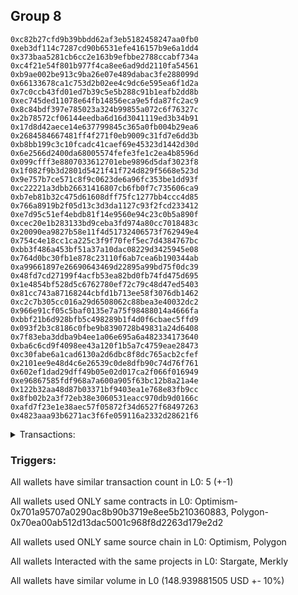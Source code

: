 ## Group 8

```0x65df4f24aa7c330b422490693ce17440040f40b8
0xc82b27cfd9b39bbdd62af3eb5182458247aa0fb0
0xeb3df114c7287cd90b6531efe416157b9e6a1dd4
0x373baa5281cb6cc2e163b9efbbe2788ccabf734a
0xc4f21e54f801b977f4ca8ee6ad9dd2110fa54561
0xb9ae002be913c9ba26e07e489dabac3fe288099d
0x66133678ca1c753d2b02ee4c9dc6e595ea6f1d2a
0x7c0ccb43fd01ed7b39c5e5b288c91b1eafb2dd8b
0xec745ded11078e64fb14856eca9e5fda87fc2ac9
0x8c84bdf397e785023a324b99855a072c6f76327c
0x2b78572cf06144eedba6d16d3041119ed3b34b91
0x17d8d42aece14e637799845c365a0fb004b29ea6
0x2684584667481ff4f271f0eb9009c31fd7e6dd3b
0xb8bb199c3c10fcadc41caef69e45323d1442d30d
0x6e2566d2400da68005574fefe3fe1c2ea4b8596d
0x099cfff3e8807033612701ebe9896d5daf3023f8
0x1f082f9b3d2801d5421f41f724d829f5668e523d
0x9e757b7ce571c8f9c0623de6a96fc353be1dd93f
0xc22221a3dbb26631416807cb6fb0f7c735606ca9
0xb7eb81b32c475d61608dff75fc1277bb4ccc4d85
0x766a8919b2f05d13c3d3da1127c93f2fcd233412
0xe7d95c51ef4ebdb81f14e9560e94c23c0b5a890f
0xcec20e1b283133bd9ceba3fd974a80cc7018483c
0x20090ea9827b58e11f4d51732406573f762949e4
0x754c4e18cc1ca225c3f9f70fef5ec7d4384767bc
0xbb3f486a453bf51a37a10dac08229d3425945e08
0x764d0bc30fb1e878c23110f6ab7cea6b190344ab
0xa99661897e26690643469d22895a99bd75f0dc39
0x48fd7cd27199f4acfb53ea82bd0fb74fd475d695
0x1e4854bf528d5c6762780ef72c79c48d47ed5403
0x81cc743a87168244cbfd1b713ee58f3076db1462
0xc2c7b305cc016a29d6508062c88bea3e40032dc2
0x966e91cf05c5baf0135e7a75f98488014a4666fa
0xbbf21b6d928bfb5c498289b1f4d0f6cbaec5ffd9
0x093f2b3c8186c0fbe9b8390728b49831a24d6408
0x7f83eba3ddba9b4ee1a06e695a6a482334173640
0xba6c6cd9f4098ee43a120f1b5a7c4759eae28473
0xc30fabe6a1cad6130a2d6dbc8f8dc765acb2cfef
0x2101ee9e48d4c6e26539c0de8dfb90c74d76f761
0x602ef1dad29dff49b05e02d017ca2f066f016949
0xe96867585fdf968a7a600a905f63bc12b8a21a4e
0x122b32aa48d87b03371bf9403ea1e768e83fb9cc
0x8fb02b2a3f72eb38e3060531eacc970db9d0166c
0xafd7f23e1e38aec57f05872f34d6527f68497263
0x4823aaa93b6271ac3f6fe059116a2332d28621f6
```
<details>
<summary>Transactions:</summary>

Hashes: 

Wallet: 0x65df4f24aa7c330b422490693ce17440040f40b8

       Hash: 0x5904c33ab360adb1f08026fa46cbca5899e5fc701e392008fbf9efad43c1cd59
         - source chain: Optimism
         - destination chain: Polygon
         - project: Stargate
         - contract: 0x701a95707a0290ac8b90b3719e8ee5b210360883
         - value USD: 148.939881505
       Hash: 0x04ade367f10ccc1532b13dc73273c968b1962c756adaa644fb879934ff044c3e
         - source chain: Polygon
         - destination chain: Optimism
         - project: Merkly
         - contract: 0x70ea00ab512d13dac5001c968f8d2263d179e2d2
       Hash: 0x88ec83619043cd25b7cc4e092b45dce27b72e9e5b1c2531ba6fa5ccbef845aa9
         - source chain: Polygon
         - destination chain: Celo Mainnet
         - project: Merkly
         - contract: 0x70ea00ab512d13dac5001c968f8d2263d179e2d2
       Hash: 0xaaa6b2401c1e3513d2cd8eee0654c39853061cb5c1bb2f7cfd34a874b07c6e06
         - source chain: Polygon
         - destination chain: Fuse Mainnet
         - project: Merkly
         - contract: 0x70ea00ab512d13dac5001c968f8d2263d179e2d2
       Hash: 0x78d8c5ef11c835edc66523a78b9894f4d49ecebd55c9e244c23d0471d1d56729
         - source chain: Polygon
         - destination chain: DFK
         - project: Merkly
         - contract: 0x70ea00ab512d13dac5001c968f8d2263d179e2d2
Wallet: 0xc82b27cfd9b39bbdd62af3eb5182458247aa0fb0

       Hash:0x54b3307cf87a91914b579260b03955eddc630ceb4c2ce70ca50c42defc395c96
         - source chain: Optimism
         - destination chain: Polygon
         - project: Stargate
         - contract: 0x701a95707a0290ac8b90b3719e8ee5b210360883
         - value USD: 148.797170187
       Hash:0x2d04163e7767c96f7421c98609c48595413836caaa59eaf2162a25beb93b9f8f
         - source chain: Polygon
         - destination chain: Gnosis
         - project: Merkly
         - contract: 0x70ea00ab512d13dac5001c968f8d2263d179e2d2
       Hash:0x6f8efa9b5427333702f2b467baf0e85a3206ef2166cf3cc16734be6e66f19038
         - source chain: Polygon
         - destination chain: DFK
         - project: Merkly
         - contract: 0x70ea00ab512d13dac5001c968f8d2263d179e2d2
       Hash:0xb73322554c45814c488783ed34e562219c78b265c902e52067316444b6c317d0
         - source chain: Polygon
         - destination chain: Viction
         - project: Merkly
         - contract: 0x70ea00ab512d13dac5001c968f8d2263d179e2d2
       Hash:0xdc0a8086f9df02bf8a7388d4be419d9b814808ab5f2a098403c7253287997272
         - source chain: Polygon
         - destination chain: Fuse Mainnet
         - project: Merkly
         - contract: 0x70ea00ab512d13dac5001c968f8d2263d179e2d2
Wallet: 0xeb3df114c7287cd90b6531efe416157b9e6a1dd4

       Hash:0x4747724dd7b891c51da9fa4f8e5bc0798eec795d763e49247630f3d1d9365546
         - source chain: Optimism
         - destination chain: Polygon
         - project: Stargate
         - contract: 0x701a95707a0290ac8b90b3719e8ee5b210360883
         - value USD: 148.901651644
       Hash:0x91692d3ab12725b845e8bedf6c23a63b4d20497ea6f2536e3509a9cbb772ed23
         - source chain: Polygon
         - destination chain: Merit Circle
         - project: Merkly
         - contract: 0x70ea00ab512d13dac5001c968f8d2263d179e2d2
       Hash:0x614ad157c4d0267068ee09a8249deaf28a29eea1d29760e5f2d4ab6dfda749be
         - source chain: Polygon
         - destination chain: Mode
         - project: Merkly
         - contract: 0x70ea00ab512d13dac5001c968f8d2263d179e2d2
       Hash:0x535c65de0919d064875d07526ba81f69391c24672b7e8a4303d788db9fea06d4
         - source chain: Polygon
         - destination chain: Optimism
         - project: Merkly
         - contract: 0x70ea00ab512d13dac5001c968f8d2263d179e2d2
       Hash:0xffd265c852b12f1deb2e355d33b076a9b13e1a8f1c34c03c95f59b1bac570315
         - source chain: Polygon
         - destination chain: Klaytn Mainnet Cypress
         - project: Merkly
         - contract: 0x70ea00ab512d13dac5001c968f8d2263d179e2d2
Wallet: 0x373baa5281cb6cc2e163b9efbbe2788ccabf734a

       Hash:0xc40af474bd50e3c252842429e384d7b04ef4bea4e7de3a0e7946bd4f1d9e094c
         - source chain: Optimism
         - destination chain: Polygon
         - project: Stargate
         - contract: 0x701a95707a0290ac8b90b3719e8ee5b210360883
         - value USD: 148.926104645
       Hash:0x2406b8cca49badb64cb09c1ba12d184253fdd9c0d5c18a3477e7e0894520f06d
         - source chain: Polygon
         - destination chain: Celo Mainnet
         - project: Merkly
         - contract: 0x70ea00ab512d13dac5001c968f8d2263d179e2d2
       Hash:0x482e57da5820a46c25ea10b9ffcc64b52e17ed9d557ee52a047539a64d15cc29
         - source chain: Polygon
         - destination chain: Fuse Mainnet
         - project: Merkly
         - contract: 0x70ea00ab512d13dac5001c968f8d2263d179e2d2
       Hash:0x3a192cbb546ebe43c8a242161fe97317805dfa50022173b4aaff9dc46217c4a5
         - source chain: Polygon
         - destination chain: Klaytn Mainnet Cypress
         - project: Merkly
         - contract: 0x70ea00ab512d13dac5001c968f8d2263d179e2d2
       Hash:0x9cd7720254ebcad3fb1bd49c4da0fac51fd2015056b53aa264b55d11afd370ea
         - source chain: Polygon
         - destination chain: Moonbeam
         - project: Merkly
         - contract: 0x70ea00ab512d13dac5001c968f8d2263d179e2d2
Wallet: 0xc4f21e54f801b977f4ca8ee6ad9dd2110fa54561

       Hash:0x4bbd52c84a4d809ee5e2271aaa81e54bd246d95084e431725cd4308b89e92165
         - source chain: Optimism
         - destination chain: Polygon
         - project: Stargate
         - contract: 0x701a95707a0290ac8b90b3719e8ee5b210360883
         - value USD: 148.925625607
       Hash:0xa628532c1832221d129ce20638d7735ca04bd2f37c9ff5c6932d8e308abf4265
         - source chain: Polygon
         - destination chain: Moonbeam
         - project: Merkly
         - contract: 0x70ea00ab512d13dac5001c968f8d2263d179e2d2
       Hash:0x6728c0f9c2304b85762f5f2943e35b76c2c4899ea62f04c73ae87d455853232c
         - source chain: Polygon
         - destination chain: Moonriver
         - project: Merkly
         - contract: 0x70ea00ab512d13dac5001c968f8d2263d179e2d2
       Hash:0xbd46265de9f1a67085667645791847e49d172cdef077f4466ddd0310f9b9d3b0
         - source chain: Polygon
         - destination chain: Gnosis
         - project: Merkly
         - contract: 0x70ea00ab512d13dac5001c968f8d2263d179e2d2
       Hash:0xb57ab4251d0136131d572afceece2cb399d9582caa32683997ce86e2a11af9af
         - source chain: Polygon
         - destination chain: Moonriver
         - project: Merkly
         - contract: 0x70ea00ab512d13dac5001c968f8d2263d179e2d2
Wallet: 0xb9ae002be913c9ba26e07e489dabac3fe288099d

       Hash:0x04002d857eb213d634606170d0508ecf870e9178839f59c432e717046a34b026
         - source chain: Optimism
         - destination chain: Polygon
         - project: Stargate
         - contract: 0x701a95707a0290ac8b90b3719e8ee5b210360883
         - value USD: 148.928034828
       Hash:0xf0d6db02db1324ebd02ca2f6dc00878f6dec4c5098e533942e0dabfaec7c6442
         - source chain: Polygon
         - destination chain: DFK
         - project: Merkly
         - contract: 0x70ea00ab512d13dac5001c968f8d2263d179e2d2
       Hash:0x6f424dafa9e5db92020755b40e7442d5574be8bb7eed9595619ce83c2ed61e82
         - source chain: Polygon
         - destination chain: Viction
         - project: Merkly
         - contract: 0x70ea00ab512d13dac5001c968f8d2263d179e2d2
       Hash:0x67a24bdb401d35896c79cf58b80861838062b1616e4b40dedf4443caefe02e4a
         - source chain: Polygon
         - destination chain: Mode
         - project: Merkly
         - contract: 0x70ea00ab512d13dac5001c968f8d2263d179e2d2
       Hash:0x8bc8b9278edd4895974fde7715200d715b6b707de489e2f51af559075c97d3c7
         - source chain: Polygon
         - destination chain: Gnosis
         - project: Merkly
         - contract: 0x70ea00ab512d13dac5001c968f8d2263d179e2d2
Wallet: 0x66133678ca1c753d2b02ee4c9dc6e595ea6f1d2a

       Hash:0xaeb22cd86160fdf49ebed76e0881b6c8a838edce212119e80f12d14609a46fbd
         - source chain: Optimism
         - destination chain: Polygon
         - project: Stargate
         - contract: 0x701a95707a0290ac8b90b3719e8ee5b210360883
         - value USD: 148.931022304
       Hash:0xf721df4af9c254184b26e901678e20d441fe90915e494cdc2d0f98fd18ab39d5
         - source chain: Polygon
         - destination chain: Klaytn Mainnet Cypress
         - project: Merkly
         - contract: 0x70ea00ab512d13dac5001c968f8d2263d179e2d2
       Hash:0x8600b7bf84e0365f5042678eca6e2a52090c2396b38c384df0190dad11164241
         - source chain: Polygon
         - destination chain: Moonbeam
         - project: Merkly
         - contract: 0x70ea00ab512d13dac5001c968f8d2263d179e2d2
       Hash:0x4498aace90ac758a49a5b48ca28386ee707ee1b9bfdb8a3dd5a442841ad98a4e
         - source chain: Polygon
         - destination chain: Moonriver
         - project: Merkly
         - contract: 0x70ea00ab512d13dac5001c968f8d2263d179e2d2
       Hash:0x76b9ce0a2453f55cc0eeac5cd677482e69d50ef1828d3c2bdf4f43935b670f47
         - source chain: Polygon
         - destination chain: Viction
         - project: Merkly
         - contract: 0x70ea00ab512d13dac5001c968f8d2263d179e2d2
Wallet: 0x7c0ccb43fd01ed7b39c5e5b288c91b1eafb2dd8b

       Hash:0x55976c3a7b7c7879312b35816d51c2d5f467c496fed09b905b1efbc57dff2e9c
         - source chain: Optimism
         - destination chain: Polygon
         - project: Stargate
         - contract: 0x701a95707a0290ac8b90b3719e8ee5b210360883
         - value USD: 148.668127494
       Hash:0x7e63cb68ab80809299b41383ee148439ef34ecc1285b6d5355a4d08595e4a38d
         - source chain: Polygon
         - destination chain: Optimism
         - project: Merkly
         - contract: 0x70ea00ab512d13dac5001c968f8d2263d179e2d2
       Hash:0x253d454446ef232f40953eec44b1b7a24ea4c0bae6d3310bf20550eeb8ce24e9
         - source chain: Polygon
         - destination chain: Celo Mainnet
         - project: Merkly
         - contract: 0x70ea00ab512d13dac5001c968f8d2263d179e2d2
       Hash:0xa76dc3ce558d1ab6658add7314d2bba16bb79a8db4e038a499ecf61d4ab7efe3
         - source chain: Polygon
         - destination chain: Fuse Mainnet
         - project: Merkly
         - contract: 0x70ea00ab512d13dac5001c968f8d2263d179e2d2
       Hash:0x9a5e899ca383d2ae019ec62fc5b1e8b8cb80554468909fe373577d15e96c7325
         - source chain: Polygon
         - destination chain: DFK
         - project: Merkly
         - contract: 0x70ea00ab512d13dac5001c968f8d2263d179e2d2
Wallet: 0xec745ded11078e64fb14856eca9e5fda87fc2ac9

       Hash:0xcd1fbb4b3511007a900faa262d425378f7e09de8cf68d73b51e1c03c2d8b9f9d
         - source chain: Optimism
         - destination chain: Polygon
         - project: Stargate
         - contract: 0x701a95707a0290ac8b90b3719e8ee5b210360883
         - value USD: 148.902163754
       Hash:0xa634590c62833008309577d0e0c94d93baa8b2214b9ec637e11e009f24e42674
         - source chain: Polygon
         - destination chain: Gnosis
         - project: Merkly
         - contract: 0x70ea00ab512d13dac5001c968f8d2263d179e2d2
       Hash:0xb74fcf0d73c94ad4f2df7e2db8f5639b14fddc4a7619cfe725c3c66abbcedee0
         - source chain: Polygon
         - destination chain: DFK
         - project: Merkly
         - contract: 0x70ea00ab512d13dac5001c968f8d2263d179e2d2
       Hash:0xd65aabef14b28f66804c01df02f25764fc79df3aa03ad1b823dc931fd12377e7
         - source chain: Polygon
         - destination chain: Merit Circle
         - project: Merkly
         - contract: 0x70ea00ab512d13dac5001c968f8d2263d179e2d2
       Hash:0x626185427e6a48afe7d2f5182992ac2912869ee950b744fd048aaf923adf5ca4
         - source chain: Polygon
         - destination chain: Merit Circle
         - project: Merkly
         - contract: 0x70ea00ab512d13dac5001c968f8d2263d179e2d2
Wallet: 0x8c84bdf397e785023a324b99855a072c6f76327c

       Hash:0x4c5ad6a4698c5fc3f11922eb5f07e5736ac257ae24bddbd9a6406ce860d6fedb
         - source chain: Optimism
         - destination chain: Polygon
         - project: Stargate
         - contract: 0x701a95707a0290ac8b90b3719e8ee5b210360883
         - value USD: 148.908771075
       Hash:0x4b438202c650f3bf7ab97316fbff4588f098aa6dd38c9c026003ae4acf456a6e
         - source chain: Polygon
         - destination chain: Mode
         - project: Merkly
         - contract: 0x70ea00ab512d13dac5001c968f8d2263d179e2d2
       Hash:0xa82ed411e02e7c39ec345bfd3c96c6cbc136796933ea4ed1abc31a00a6c5b7f6
         - source chain: Polygon
         - destination chain: Optimism
         - project: Merkly
         - contract: 0x70ea00ab512d13dac5001c968f8d2263d179e2d2
       Hash:0x5c19f4d8fe60264de965a8a6c3a6731d6eb15e11905fed155bd4f2e4463b79b4
         - source chain: Polygon
         - destination chain: Celo Mainnet
         - project: Merkly
         - contract: 0x70ea00ab512d13dac5001c968f8d2263d179e2d2
       Hash:0xc4005627bb531136e6f802953fad3757eab57e6e4e6d701516cbffdf55750adf
         - source chain: Polygon
         - destination chain: Mode
         - project: Merkly
         - contract: 0x70ea00ab512d13dac5001c968f8d2263d179e2d2
Wallet: 0x2b78572cf06144eedba6d16d3041119ed3b34b91

       Hash:0x54e525ae143fc85413e5526f80662d074630e6f6a320140adc489a003c0b0be8
         - source chain: Optimism
         - destination chain: Polygon
         - project: Stargate
         - contract: 0x701a95707a0290ac8b90b3719e8ee5b210360883
         - value USD: 148.943336995
       Hash:0xb57259136e346c584ba6cbcb1de2cf82d46861a802d2db0c9ae18f068268ff3c
         - source chain: Polygon
         - destination chain: Fuse Mainnet
         - project: Merkly
         - contract: 0x70ea00ab512d13dac5001c968f8d2263d179e2d2
       Hash:0x9f4c344528b23fb5e618fc97814a365eccee9d255656be53d794f0499d8725e8
         - source chain: Polygon
         - destination chain: Klaytn Mainnet Cypress
         - project: Merkly
         - contract: 0x70ea00ab512d13dac5001c968f8d2263d179e2d2
       Hash:0xb2e1349aef58a0f7328602e2f34b957ecc18c6c039c2ab3320d1c05eee884124
         - source chain: Polygon
         - destination chain: Moonbeam
         - project: Merkly
         - contract: 0x70ea00ab512d13dac5001c968f8d2263d179e2d2
       Hash:0xb3049613250f8c7cd59399b872cc335c3e1dd2fcfd70274e0fb74d598e033786
         - source chain: Polygon
         - destination chain: Aptos
         - project: Merkly
         - contract: 0x70ea00ab512d13dac5001c968f8d2263d179e2d2
Wallet: 0x17d8d42aece14e637799845c365a0fb004b29ea6

       Hash:0xbb6d772cf4f76fc7acd369029d53662378f317ee8335ea412104c37a42be161c
         - source chain: Optimism
         - destination chain: Polygon
         - project: Stargate
         - contract: 0x701a95707a0290ac8b90b3719e8ee5b210360883
         - value USD: 148.92906907
       Hash:0xd50ac49b53721952de99b38ab4b6c6283680818329814587f1652441e07c774b
         - source chain: Polygon
         - destination chain: Moonriver
         - project: Merkly
         - contract: 0x70ea00ab512d13dac5001c968f8d2263d179e2d2
       Hash:0x97757dc9210a2963b6cc1eff65871b6b8c24a41cd7574eac553da6a9167903dc
         - source chain: Polygon
         - destination chain: Gnosis
         - project: Merkly
         - contract: 0x70ea00ab512d13dac5001c968f8d2263d179e2d2
       Hash:0x66326763b4a1de3d86ebbcbf3a020bea9ce366479f87ace9b4c44dfe6b1f616c
         - source chain: Polygon
         - destination chain: DFK
         - project: Merkly
         - contract: 0x70ea00ab512d13dac5001c968f8d2263d179e2d2
       Hash:0x2fe722cc87c8f04892541bac9eccc90cb71936ffa74fe7ac5222c0ef71ba7aba
         - source chain: Polygon
         - destination chain: Celo Mainnet
         - project: Merkly
         - contract: 0x70ea00ab512d13dac5001c968f8d2263d179e2d2
Wallet: 0x2684584667481ff4f271f0eb9009c31fd7e6dd3b

       Hash:0x86ccb194b5d49ae3fad8b61ca7b0fa57cd6c0598267c5f03c1fd85a9b25bb159
         - source chain: Optimism
         - destination chain: Polygon
         - project: Stargate
         - contract: 0x701a95707a0290ac8b90b3719e8ee5b210360883
         - value USD: 148.940635139
       Hash:0x725be4bf7db2f66569e3f3dae95a6ffe5d542ce4e0c98d4253829d1fb1e5f8a7
         - source chain: Polygon
         - destination chain: Viction
         - project: Merkly
         - contract: 0x70ea00ab512d13dac5001c968f8d2263d179e2d2
       Hash:0x7dd79709c0d3b633aa2765d93ab07e037be4dcdc9fa1ca4601ec35c980bb398f
         - source chain: Polygon
         - destination chain: Merit Circle
         - project: Merkly
         - contract: 0x70ea00ab512d13dac5001c968f8d2263d179e2d2
       Hash:0x4e3829fc0420271b0b9564581c9d2c4aea459c7ef461a1fe1b3bcc1a2e8f1e57
         - source chain: Polygon
         - destination chain: Mode
         - project: Merkly
         - contract: 0x70ea00ab512d13dac5001c968f8d2263d179e2d2
       Hash:0xcdda3f859e8c5ff50cbdaf65449e2c68a32a221c96e0bb49f3d18ccf71640479
         - source chain: Polygon
         - destination chain: Fuse Mainnet
         - project: Merkly
         - contract: 0x70ea00ab512d13dac5001c968f8d2263d179e2d2
Wallet: 0xb8bb199c3c10fcadc41caef69e45323d1442d30d

       Hash:0x13b77333893e39d17c283a5e886b78314444615af494f58093caa42361282160
         - source chain: Optimism
         - destination chain: Polygon
         - project: Stargate
         - contract: 0x701a95707a0290ac8b90b3719e8ee5b210360883
         - value USD: 148.950322135
       Hash:0x5a9ed07ca4e8c1b66f4b0d972f293f34f81d20ae4850dc023d626a01cccaa19a
         - source chain: Polygon
         - destination chain: Optimism
         - project: Merkly
         - contract: 0x70ea00ab512d13dac5001c968f8d2263d179e2d2
       Hash:0xe0657983c2586091dc5e70fc641d744a5e9bbc0b91b2ebbc747358234fb2488f
         - source chain: Polygon
         - destination chain: Celo Mainnet
         - project: Merkly
         - contract: 0x70ea00ab512d13dac5001c968f8d2263d179e2d2
       Hash:0x629105042b0778c49f451bc214886cdc1ae1b8ecb598db97f318179638baa554
         - source chain: Polygon
         - destination chain: Fuse Mainnet
         - project: Merkly
         - contract: 0x70ea00ab512d13dac5001c968f8d2263d179e2d2
       Hash:0xf54adaf673d7da1f2a9c33879b3292a8a40609c82e5bffefc6bbd5b96864822c
         - source chain: Polygon
         - destination chain: Klaytn Mainnet Cypress
         - project: Merkly
         - contract: 0x70ea00ab512d13dac5001c968f8d2263d179e2d2
Wallet: 0x6e2566d2400da68005574fefe3fe1c2ea4b8596d

       Hash:0x6edce1d0ed15363a4339a7cfc984b22cb553675e78069f16f0348e278e37e205
         - source chain: Optimism
         - destination chain: Polygon
         - project: Stargate
         - contract: 0x701a95707a0290ac8b90b3719e8ee5b210360883
         - value USD: 148.95420455
       Hash:0xda593c433d8a43e220a66dd4f8ac39c80b1165293925d8ec5440b0426090da73
         - source chain: Polygon
         - destination chain: Klaytn Mainnet Cypress
         - project: Merkly
         - contract: 0x70ea00ab512d13dac5001c968f8d2263d179e2d2
       Hash:0x0f7be4b1f2b661d638be9f07ae4f042b3d3d14dd2c04f5ae1273817df6a5d159
         - source chain: Polygon
         - destination chain: Moonbeam
         - project: Merkly
         - contract: 0x70ea00ab512d13dac5001c968f8d2263d179e2d2
       Hash:0xd4c3b28f31afe5a494a65b9ab89ebef78d744e6fe000db2f0608b9bc782769e5
         - source chain: Polygon
         - destination chain: Moonriver
         - project: Merkly
         - contract: 0x70ea00ab512d13dac5001c968f8d2263d179e2d2
       Hash:0xc9d63559798886082566194f68163470fe13f7e7610993082d8663a4639c7ee4
         - source chain: Polygon
         - destination chain: Moonbeam
         - project: Merkly
         - contract: 0x70ea00ab512d13dac5001c968f8d2263d179e2d2
Wallet: 0x099cfff3e8807033612701ebe9896d5daf3023f8

       Hash:0x38bf76ba12e6256d633d66a16205da09361fab5ef6d689943056ed4136028e79
         - source chain: Optimism
         - destination chain: Polygon
         - project: Stargate
         - contract: 0x701a95707a0290ac8b90b3719e8ee5b210360883
         - value USD: 148.937444223
       Hash:0xa37d58b94bdc4a686cb67c5c22bf3b7aa749abcc851a3a18d6487aa5dbab538a
         - source chain: Polygon
         - destination chain: Gnosis
         - project: Merkly
         - contract: 0x70ea00ab512d13dac5001c968f8d2263d179e2d2
       Hash:0x6c69645d17fd9872f567f86e09d26e9bf955467db80f2a7a226b2f5eb1f1fe88
         - source chain: Polygon
         - destination chain: DFK
         - project: Merkly
         - contract: 0x70ea00ab512d13dac5001c968f8d2263d179e2d2
       Hash:0x1ea57293e3935f31cde7c5dcc7310b9db3354341b0f4eba75393d408a5bdf41f
         - source chain: Polygon
         - destination chain: Viction
         - project: Merkly
         - contract: 0x70ea00ab512d13dac5001c968f8d2263d179e2d2
       Hash:0x713cac53eb4372cfbeec007471e10d49ea27bc1bde0dadb1aa1434a60f3621be
         - source chain: Polygon
         - destination chain: Moonriver
         - project: Merkly
         - contract: 0x70ea00ab512d13dac5001c968f8d2263d179e2d2
Wallet: 0x1f082f9b3d2801d5421f41f724d829f5668e523d

       Hash:0x71dcfffc4e7c24cedfc148487c712a68735cdcd630c9547463a40113de4bd61f
         - source chain: Optimism
         - destination chain: Polygon
         - project: Stargate
         - contract: 0x701a95707a0290ac8b90b3719e8ee5b210360883
         - value USD: 148.951360385
       Hash:0x026e296e9c9b543c79f46c6f4f035a05fbdb6845b65a8244c436576f3b3dc890
         - source chain: Polygon
         - destination chain: Merit Circle
         - project: Merkly
         - contract: 0x70ea00ab512d13dac5001c968f8d2263d179e2d2
       Hash:0xf68ae1c7ecae50f3ad5dda91d9e423491ba36d5db20263a77f0247bce9d60ebe
         - source chain: Polygon
         - destination chain: Mode
         - project: Merkly
         - contract: 0x70ea00ab512d13dac5001c968f8d2263d179e2d2
       Hash:0xfc5360eebf2b5cf44957dc79c33169c5f39d3e891563f0aa266d09f423aa8d18
         - source chain: Polygon
         - destination chain: Optimism
         - project: Merkly
         - contract: 0x70ea00ab512d13dac5001c968f8d2263d179e2d2
       Hash:0xb5bb4fb954e349bada16ca4660cd3d630c109e6a39bd76458a6b5ff0235c9cdb
         - source chain: Polygon
         - destination chain: Gnosis
         - project: Merkly
         - contract: 0x70ea00ab512d13dac5001c968f8d2263d179e2d2
Wallet: 0x9e757b7ce571c8f9c0623de6a96fc353be1dd93f

       Hash:0x97a649e5a08a3b1e2f48437da11f0cb8a34c34f1594a11dce763e2240987e9b6
         - source chain: Optimism
         - destination chain: Polygon
         - project: Stargate
         - contract: 0x701a95707a0290ac8b90b3719e8ee5b210360883
         - value USD: 148.855570767
       Hash:0x22900366babdf28f2aae2b7e5c388d4a7c4787e6d7dff15c71b257e7ec757549
         - source chain: Polygon
         - destination chain: Celo Mainnet
         - project: Merkly
         - contract: 0x70ea00ab512d13dac5001c968f8d2263d179e2d2
       Hash:0x419a86f50870b37433622764978c9b37c84dbb6d1ad1b5782b004c16e9b1be3e
         - source chain: Polygon
         - destination chain: Fuse Mainnet
         - project: Merkly
         - contract: 0x70ea00ab512d13dac5001c968f8d2263d179e2d2
       Hash:0x05c2eddfd241ac4c3e8d99384afa1e2efae5e4da9de1d6b41254cb006bbbb9bd
         - source chain: Polygon
         - destination chain: Klaytn Mainnet Cypress
         - project: Merkly
         - contract: 0x70ea00ab512d13dac5001c968f8d2263d179e2d2
       Hash:0x89aff38afd58de65ac9812745301a56922b1677527d741eeea89a95967372311
         - source chain: Polygon
         - destination chain: DFK
         - project: Merkly
         - contract: 0x70ea00ab512d13dac5001c968f8d2263d179e2d2
Wallet: 0xc22221a3dbb26631416807cb6fb0f7c735606ca9

       Hash:0x56ff76f7a6e024926d88e7beaa243c2734aac4be53d6da22324b246c3838c599
         - source chain: Optimism
         - destination chain: Polygon
         - project: Stargate
         - contract: 0x701a95707a0290ac8b90b3719e8ee5b210360883
         - value USD: 148.866493441
       Hash:0xebb7da7a27c4c51ce7d3a9709cd5bb1c0710bc0dd1053b0ac76d022be3516ae6
         - source chain: Polygon
         - destination chain: Gnosis
         - project: Merkly
         - contract: 0x70ea00ab512d13dac5001c968f8d2263d179e2d2
       Hash:0x6a5df0c4d6534ec1d36061bfb399a30ffbd18883437dec31e23ee2a7f8977f8f
         - source chain: Polygon
         - destination chain: Moonriver
         - project: Merkly
         - contract: 0x70ea00ab512d13dac5001c968f8d2263d179e2d2
       Hash:0xd78eef170e066827680db7e3d0da1c34c7401d7a80f79f1ef7f81ad53dc5a66e
         - source chain: Polygon
         - destination chain: Moonbeam
         - project: Merkly
         - contract: 0x70ea00ab512d13dac5001c968f8d2263d179e2d2
       Hash:0xa9f040a4d0652b40775f710a4d5f06d25f26cd59a0b79b150c7100f384d5a859
         - source chain: Polygon
         - destination chain: Viction
         - project: Merkly
         - contract: 0x70ea00ab512d13dac5001c968f8d2263d179e2d2
Wallet: 0xb7eb81b32c475d61608dff75fc1277bb4ccc4d85

       Hash:0xd644edf20cf58e75bfc68bcc3e681b263a3ef1189fd599b2df283b73d882bd82
         - source chain: Optimism
         - destination chain: Polygon
         - project: Stargate
         - contract: 0x701a95707a0290ac8b90b3719e8ee5b210360883
         - value USD: 148.827816611
       Hash:0x6ec4cabdf1fd14f85e56c62637c0492b04f3990dc58e8df3d8f6ee5f63ca47ce
         - source chain: Polygon
         - destination chain: Merit Circle
         - project: Merkly
         - contract: 0x70ea00ab512d13dac5001c968f8d2263d179e2d2
       Hash:0x297ea02e226c1b92675f8876b63a14d62768b382d2e104a6d7177041a110e72a
         - source chain: Polygon
         - destination chain: Viction
         - project: Merkly
         - contract: 0x70ea00ab512d13dac5001c968f8d2263d179e2d2
       Hash:0xef03e6f5fe0f02dede2f0f34e6ef68e3f7afc8614575e400fa016c0768b1db8d
         - source chain: Polygon
         - destination chain: Mode
         - project: Merkly
         - contract: 0x70ea00ab512d13dac5001c968f8d2263d179e2d2
       Hash:0xf1f78acacbccb48a8bac06b42702c7acb4a3651988bd93d92f624a350e61c022
         - source chain: Polygon
         - destination chain: Merit Circle
         - project: Merkly
         - contract: 0x70ea00ab512d13dac5001c968f8d2263d179e2d2
Wallet: 0x766a8919b2f05d13c3d3da1127c93f2fcd233412

       Hash:0xe68efd10378259c75caae31c672db3fa487eb94d4b375622bc392d1fb7e87460
         - source chain: Optimism
         - destination chain: Polygon
         - project: Stargate
         - contract: 0x701a95707a0290ac8b90b3719e8ee5b210360883
         - value USD: 148.972068268
       Hash:0x8dc60710cb4aa6cfbecb78aa197f723069cc0cad5c34fed72074256b99a73c1c
         - source chain: Polygon
         - destination chain: Celo Mainnet
         - project: Merkly
         - contract: 0x70ea00ab512d13dac5001c968f8d2263d179e2d2
       Hash:0xf9dcd88b38315ffc55d765b8f0edefac7e22d3218fbb80b840ba74d424a3a3ca
         - source chain: Polygon
         - destination chain: Fuse Mainnet
         - project: Merkly
         - contract: 0x70ea00ab512d13dac5001c968f8d2263d179e2d2
       Hash:0x871277dc8c121b2a59fe49980b162f766ec4ef3a2640cc8a3002035c1d32aded
         - source chain: Polygon
         - destination chain: Optimism
         - project: Merkly
         - contract: 0x70ea00ab512d13dac5001c968f8d2263d179e2d2
       Hash:0xbace6bd2f52718b64d4e3ada681d178d24459bed796a815b51caa29cfdc110d3
         - source chain: Polygon
         - destination chain: Mode
         - project: Merkly
         - contract: 0x70ea00ab512d13dac5001c968f8d2263d179e2d2
Wallet: 0xe7d95c51ef4ebdb81f14e9560e94c23c0b5a890f

       Hash:0x52f9b4310a63127b168065cefe366d2fa4bdeeecb63d695ac0cb0f84aa36005e
         - source chain: Optimism
         - destination chain: Polygon
         - project: Stargate
         - contract: 0x701a95707a0290ac8b90b3719e8ee5b210360883
         - value USD: 148.943632636
       Hash:0x2cbfd63ad44c4ae3dfbd03ddc44420c468fd8a0e638db1935ef7afd21ca8ff4e
         - source chain: Polygon
         - destination chain: Moonriver
         - project: Merkly
         - contract: 0x70ea00ab512d13dac5001c968f8d2263d179e2d2
       Hash:0x8925921117bd5f7e4c7ac96d1be3b67999f71f8399e6d415bb15b4a4d6296157
         - source chain: Polygon
         - destination chain: Moonbeam
         - project: Merkly
         - contract: 0x70ea00ab512d13dac5001c968f8d2263d179e2d2
       Hash:0x9bdcadead6bdd24b2c1daa4da34c876b6109e55473420363d44a66da9975a62f
         - source chain: Polygon
         - destination chain: Gnosis
         - project: Merkly
         - contract: 0x70ea00ab512d13dac5001c968f8d2263d179e2d2
       Hash:0x57a97af7be475303ebc9f10f345e22098494b449aecccde02b9fc1544265009d
         - source chain: Polygon
         - destination chain: Aptos
         - project: Merkly
         - contract: 0x70ea00ab512d13dac5001c968f8d2263d179e2d2
Wallet: 0xcec20e1b283133bd9ceba3fd974a80cc7018483c

       Hash:0x98129cd8cf66bd0b26567dd5a30574c00d27f5e4e4c02cbb705a50a0ef1e15d1
         - source chain: Optimism
         - destination chain: Polygon
         - project: Stargate
         - contract: 0x701a95707a0290ac8b90b3719e8ee5b210360883
         - value USD: 148.961331998
       Hash:0x941dad119378885877c46fbf63f8e494fd8f00cfe3053b79b453bd4f58373f58
         - source chain: Polygon
         - destination chain: Merit Circle
         - project: Merkly
         - contract: 0x70ea00ab512d13dac5001c968f8d2263d179e2d2
       Hash:0xf9a3e853de104873405da7abec7c0be27aa4e4ace0d65e42f561461ff93ce6bb
         - source chain: Polygon
         - destination chain: Viction
         - project: Merkly
         - contract: 0x70ea00ab512d13dac5001c968f8d2263d179e2d2
       Hash:0x42c60768b603d7da39bdb97c36b60782ffad2c88b706a5400f4147f5d8f8b9fd
         - source chain: Polygon
         - destination chain: DFK
         - project: Merkly
         - contract: 0x70ea00ab512d13dac5001c968f8d2263d179e2d2
       Hash:0xc8224630368a04d65bbd2fa755f58d62858a7fcf0dd1a1a93ef9e76d00fdd5ef
         - source chain: Polygon
         - destination chain: Celo Mainnet
         - project: Merkly
         - contract: 0x70ea00ab512d13dac5001c968f8d2263d179e2d2
Wallet: 0x20090ea9827b58e11f4d51732406573f762949e4

       Hash:0x9a9787c14c917490ee26e6b748f35db60483bcde59453faae65264de47c62efe
         - source chain: Optimism
         - destination chain: Polygon
         - project: Stargate
         - contract: 0x701a95707a0290ac8b90b3719e8ee5b210360883
         - value USD: 148.946486822
       Hash:0x1efa35969c5dee30c0a8a30759651b1a4199e20f36d89cd4d268af9b5873678e
         - source chain: Polygon
         - destination chain: Optimism
         - project: Merkly
         - contract: 0x70ea00ab512d13dac5001c968f8d2263d179e2d2
       Hash:0x5aacd647c96a3dd2956496e8f757f62fd8c6e0f7190e2373c77e4397ad38f5f2
         - source chain: Polygon
         - destination chain: Fuse Mainnet
         - project: Merkly
         - contract: 0x70ea00ab512d13dac5001c968f8d2263d179e2d2
       Hash:0xaf83b720801e7d42f314a5722cf8c7d02e805272b6705d3fe5fe84db392b5a43
         - source chain: Polygon
         - destination chain: Celo Mainnet
         - project: Merkly
         - contract: 0x70ea00ab512d13dac5001c968f8d2263d179e2d2
       Hash:0xe891ac7c16fbb2601f8ca0de04763c5b814be3f6920df1ef10b47b2cb1972cb7
         - source chain: Polygon
         - destination chain: Fuse Mainnet
         - project: Merkly
         - contract: 0x70ea00ab512d13dac5001c968f8d2263d179e2d2
Wallet: 0x754c4e18cc1ca225c3f9f70fef5ec7d4384767bc

       Hash:0xe3610e588a85547d957ae14724a64e6fd97e24efb9b67fb7b6edf2856bd8082f
         - source chain: Optimism
         - destination chain: Polygon
         - project: Stargate
         - contract: 0x701a95707a0290ac8b90b3719e8ee5b210360883
         - value USD: 148.910232242
       Hash:0xd893dbc2b072a27275b834f24f26be177df203b8496811dd8737087ed5292e2f
         - source chain: Polygon
         - destination chain: Klaytn Mainnet Cypress
         - project: Merkly
         - contract: 0x70ea00ab512d13dac5001c968f8d2263d179e2d2
       Hash:0x341afc634edfb4ecda143d48611c7e254ecd97570ce3b546701eb633a67149ab
         - source chain: Polygon
         - destination chain: Moonbeam
         - project: Merkly
         - contract: 0x70ea00ab512d13dac5001c968f8d2263d179e2d2
       Hash:0xbb5bfc0a64319adfcced9a291a7a3f5fb3bc395538463ca7484075f3424b2d08
         - source chain: Polygon
         - destination chain: Moonriver
         - project: Merkly
         - contract: 0x70ea00ab512d13dac5001c968f8d2263d179e2d2
       Hash:0xbf4a4e915a8b4c82903f422464216f43e210844c783bef7b79ae5cad84818bbc
         - source chain: Polygon
         - destination chain: Klaytn Mainnet Cypress
         - project: Merkly
         - contract: 0x70ea00ab512d13dac5001c968f8d2263d179e2d2
Wallet: 0xbb3f486a453bf51a37a10dac08229d3425945e08

       Hash:0x86d15d1d9d70b2d9a77d831bff15d6d3196bf3207249abb3921bc0b82cebf3e4
         - source chain: Optimism
         - destination chain: Polygon
         - project: Stargate
         - contract: 0x701a95707a0290ac8b90b3719e8ee5b210360883
         - value USD: 148.932844253
       Hash:0x7191d125a1ab9a6f5a8b40f8a810e243e8cfe2a4485d9e63471e2121198bae5c
         - source chain: Polygon
         - destination chain: Gnosis
         - project: Merkly
         - contract: 0x70ea00ab512d13dac5001c968f8d2263d179e2d2
       Hash:0xd6a7f3807d3d66352535b37f9e6646b90eef567470f311e35191c6440a2cbb7d
         - source chain: Polygon
         - destination chain: DFK
         - project: Merkly
         - contract: 0x70ea00ab512d13dac5001c968f8d2263d179e2d2
       Hash:0x29ff93279930698c4ff387a72b5916613246352128425db64bc13f726087a7f5
         - source chain: Polygon
         - destination chain: Viction
         - project: Merkly
         - contract: 0x70ea00ab512d13dac5001c968f8d2263d179e2d2
       Hash:0xd43a412b4b0d1f1ff0ea2c9dd8a64c05c60238e12d6133e441becadac76c6378
         - source chain: Polygon
         - destination chain: Moonbeam
         - project: Merkly
         - contract: 0x70ea00ab512d13dac5001c968f8d2263d179e2d2
Wallet: 0x764d0bc30fb1e878c23110f6ab7cea6b190344ab

       Hash:0xdb7ca2e65030606ffbe224d6ab8b44f4379a28696f075f3ad1d58e41e5727284
         - source chain: Optimism
         - destination chain: Polygon
         - project: Stargate
         - contract: 0x701a95707a0290ac8b90b3719e8ee5b210360883
         - value USD: 148.916382573
       Hash:0x862ed56bf77a1cc90bd3176f933c1e812cd0c0f2131d1c90069320411ed85285
         - source chain: Polygon
         - destination chain: Optimism
         - project: Merkly
         - contract: 0x70ea00ab512d13dac5001c968f8d2263d179e2d2
       Hash:0x147abd82f53823d4473f8652a71bb51a921c22fd6e5938d2835c8694bf5e238c
         - source chain: Polygon
         - destination chain: Mode
         - project: Merkly
         - contract: 0x70ea00ab512d13dac5001c968f8d2263d179e2d2
       Hash:0x696f2138f33bd92e42ff5a2b076f13dd5c777466bf0417ebbf168313c1295a84
         - source chain: Polygon
         - destination chain: Merit Circle
         - project: Merkly
         - contract: 0x70ea00ab512d13dac5001c968f8d2263d179e2d2
       Hash:0x73c7d7b203abdb4d4bfd805d078f609752632faa78def315287d96c8474a52c9
         - source chain: Polygon
         - destination chain: Moonriver
         - project: Merkly
         - contract: 0x70ea00ab512d13dac5001c968f8d2263d179e2d2
Wallet: 0xa99661897e26690643469d22895a99bd75f0dc39

       Hash:0x89abe79cad3edfaa63fdd70484023b452a418e8c8f675ac922f99e693d4a8f25
         - source chain: Optimism
         - destination chain: Polygon
         - project: Stargate
         - contract: 0x701a95707a0290ac8b90b3719e8ee5b210360883
         - value USD: 148.916400612
       Hash:0x8b71930640f1e7672ac7d1aefd99a9a9c2b11dc58033117258ebae0bbed936e1
         - source chain: Polygon
         - destination chain: Fuse Mainnet
         - project: Merkly
         - contract: 0x70ea00ab512d13dac5001c968f8d2263d179e2d2
       Hash:0x78a13705ca628a6402f032f434a43f47b3da2c00a19baf31121600e2c9317534
         - source chain: Polygon
         - destination chain: Celo Mainnet
         - project: Merkly
         - contract: 0x70ea00ab512d13dac5001c968f8d2263d179e2d2
       Hash:0x9050e9cb64b4cc107b4b9075806e494e3360f21106f515f3c66ed8d871ca518d
         - source chain: Polygon
         - destination chain: Klaytn Mainnet Cypress
         - project: Merkly
         - contract: 0x70ea00ab512d13dac5001c968f8d2263d179e2d2
       Hash:0xfd23601511f92e74f93a16134a55d730b4493ab2c4d0d5a1a74453934adcdaab
         - source chain: Polygon
         - destination chain: Gnosis
         - project: Merkly
         - contract: 0x70ea00ab512d13dac5001c968f8d2263d179e2d2
Wallet: 0x48fd7cd27199f4acfb53ea82bd0fb74fd475d695

       Hash:0xd292a7ce4cc0691a51d9b655d206d0986333901bf249c07d50e8f79c4a56760c
         - source chain: Optimism
         - destination chain: Polygon
         - project: Stargate
         - contract: 0x701a95707a0290ac8b90b3719e8ee5b210360883
         - value USD: 148.962437394
       Hash:0x3a5ea528a02e519aa23381dd26b5716a0b74068cbb995001ded593f01768677b
         - source chain: Polygon
         - destination chain: Moonriver
         - project: Merkly
         - contract: 0x70ea00ab512d13dac5001c968f8d2263d179e2d2
       Hash:0xebed4411414bf32a762bfbbbfaacbea4fa54b16773d5b64ea00818c85a655299
         - source chain: Polygon
         - destination chain: Moonbeam
         - project: Merkly
         - contract: 0x70ea00ab512d13dac5001c968f8d2263d179e2d2
       Hash:0x4aae33d8082625901002d613c59f6bbff738aaa79fe506e50d839e148c087c13
         - source chain: Polygon
         - destination chain: Gnosis
         - project: Merkly
         - contract: 0x70ea00ab512d13dac5001c968f8d2263d179e2d2
       Hash:0x12d3e48551f5d4a6d1cd4e8e598daa334e7e97ad4884a3068807df3a75f6b397
         - source chain: Polygon
         - destination chain: DFK
         - project: Merkly
         - contract: 0x70ea00ab512d13dac5001c968f8d2263d179e2d2
Wallet: 0x1e4854bf528d5c6762780ef72c79c48d47ed5403

       Hash:0xbba9dce1e534a707a15b7791aae1cbdf971cbfb69a8e2ec0b92c057489130cb7
         - source chain: Optimism
         - destination chain: Polygon
         - project: Stargate
         - contract: 0x701a95707a0290ac8b90b3719e8ee5b210360883
         - value USD: 148.97662715
       Hash:0x1596c17f405971a5ea45099bdeb6209420dcb36210886f460fe80ed3660fa644
         - source chain: Polygon
         - destination chain: Viction
         - project: Merkly
         - contract: 0x70ea00ab512d13dac5001c968f8d2263d179e2d2
       Hash:0x971ffad5a2eaabeeebfac2b8a3573d7b2cbc3656a1b78b75935f040879bada7d
         - source chain: Polygon
         - destination chain: DFK
         - project: Merkly
         - contract: 0x70ea00ab512d13dac5001c968f8d2263d179e2d2
       Hash:0xa4eccd1cb20965f99b47fe0b7a9fd3e7f50ad151422d4b7671468fb8098cf013
         - source chain: Polygon
         - destination chain: Merit Circle
         - project: Merkly
         - contract: 0x70ea00ab512d13dac5001c968f8d2263d179e2d2
       Hash:0x35e934bc0e7c88369bb9d73ab394f2185301cb055348ce559920920ac8f1ca71
         - source chain: Polygon
         - destination chain: Viction
         - project: Merkly
         - contract: 0x70ea00ab512d13dac5001c968f8d2263d179e2d2
Wallet: 0x81cc743a87168244cbfd1b713ee58f3076db1462

       Hash:0xae3410a9023af89bd045148673634621548de263b50c90498f27266457d7da05
         - source chain: Optimism
         - destination chain: Polygon
         - project: Stargate
         - contract: 0x701a95707a0290ac8b90b3719e8ee5b210360883
         - value USD: 148.940083944
       Hash:0xe6d805bc7301771adcecc003d66993946475cc1886993ec4d2c04c5462ccd9bb
         - source chain: Polygon
         - destination chain: Celo Mainnet
         - project: Merkly
         - contract: 0x70ea00ab512d13dac5001c968f8d2263d179e2d2
       Hash:0x543a867ccfa089ea981ebb3ce8b021a721fd2c81952cfb1977a1fcfac313942d
         - source chain: Polygon
         - destination chain: Fuse Mainnet
         - project: Merkly
         - contract: 0x70ea00ab512d13dac5001c968f8d2263d179e2d2
       Hash:0xb8583d96533345a810d974c5ff6a40325ff196c86222dfe225fc128339571b35
         - source chain: Polygon
         - destination chain: Optimism
         - project: Merkly
         - contract: 0x70ea00ab512d13dac5001c968f8d2263d179e2d2
       Hash:0xb71a164631f137392c71493e404559522e545996cb9f12654d4368659dba54c3
         - source chain: Polygon
         - destination chain: Merit Circle
         - project: Merkly
         - contract: 0x70ea00ab512d13dac5001c968f8d2263d179e2d2
Wallet: 0xc2c7b305cc016a29d6508062c88bea3e40032dc2

       Hash:0xe630916c2297cf5ccbbc6c2b5c82b65062ccbfb61b5f4add5f3f10d0443c3543
         - source chain: Optimism
         - destination chain: Polygon
         - project: Stargate
         - contract: 0x701a95707a0290ac8b90b3719e8ee5b210360883
         - value USD: 148.472955471
       Hash:0x110169bf231782fdb379ace3b3f704b4038a687460d0166bc35fe7f44d159e32
         - source chain: Polygon
         - destination chain: Moonbeam
         - project: Merkly
         - contract: 0x70ea00ab512d13dac5001c968f8d2263d179e2d2
       Hash:0xbc9078e411001a5dc337cbf0f00631dab2e3ef83104bb7855eadb409dc3f6dce
         - source chain: Polygon
         - destination chain: Moonriver
         - project: Merkly
         - contract: 0x70ea00ab512d13dac5001c968f8d2263d179e2d2
       Hash:0x6829574e1a140994c8fbac308eb147be3a8930a16f1feca0f0c994063f6ae302
         - source chain: Polygon
         - destination chain: Gnosis
         - project: Merkly
         - contract: 0x70ea00ab512d13dac5001c968f8d2263d179e2d2
       Hash:0x4f4034ea1e123156e3f43ca1aaf37207eaf597c66c744a93921b7ea688388e2c
         - source chain: Polygon
         - destination chain: Viction
         - project: Merkly
         - contract: 0x70ea00ab512d13dac5001c968f8d2263d179e2d2
Wallet: 0x966e91cf05c5baf0135e7a75f98488014a4666fa

       Hash:0x99ff63b6b8b67882384a2c549e969dd7687dd80330a498650d8c21192a323f9f
         - source chain: Optimism
         - destination chain: Polygon
         - project: Stargate
         - contract: 0x701a95707a0290ac8b90b3719e8ee5b210360883
         - value USD: 148.640112774
       Hash:0x6cf224b67f29cfe201cb6c3bc2564406dad025bd6f7adb183bdb27b2e3f81e04
         - source chain: Polygon
         - destination chain: DFK
         - project: Merkly
         - contract: 0x70ea00ab512d13dac5001c968f8d2263d179e2d2
       Hash:0x4ed148001e3dd92371b20aa43817fbfb0db86bb59a85dfa28c20302e9e68fb28
         - source chain: Polygon
         - destination chain: Viction
         - project: Merkly
         - contract: 0x70ea00ab512d13dac5001c968f8d2263d179e2d2
       Hash:0xd415c9594184dec00af24e2402d56486286c14de64c59699c80dcdf2b747668a
         - source chain: Polygon
         - destination chain: Merit Circle
         - project: Merkly
         - contract: 0x70ea00ab512d13dac5001c968f8d2263d179e2d2
       Hash:0x2e34b7f3ccd4da73892b772093eeb228d193ebd7f4c378963aec3b16f9ca5723
         - source chain: Polygon
         - destination chain: Merit Circle
         - project: Merkly
         - contract: 0x70ea00ab512d13dac5001c968f8d2263d179e2d2
Wallet: 0xbbf21b6d928bfb5c498289b1f4d0f6cbaec5ffd9

       Hash:0x58e72f6b7547dea26b6307b37578a3770cd7d2503fd879fcc4052334ebf9f5de
         - source chain: Optimism
         - destination chain: Polygon
         - project: Stargate
         - contract: 0x701a95707a0290ac8b90b3719e8ee5b210360883
         - value USD: 148.595918987
       Hash:0x750a5d2d463cd232687e0f30457082153c065f98b2e954e2d303d440c307531d
         - source chain: Polygon
         - destination chain: Mode
         - project: Merkly
         - contract: 0x70ea00ab512d13dac5001c968f8d2263d179e2d2
       Hash:0x75ecab158c4c1c91686c15337e7682506cac50d21f7441c3575de989f5b8338e
         - source chain: Polygon
         - destination chain: Optimism
         - project: Merkly
         - contract: 0x70ea00ab512d13dac5001c968f8d2263d179e2d2
       Hash:0xcebf6b7eec4b5bb5cb7c96a4d411e678fec8fcffa814ddb7345dad538ce20e29
         - source chain: Polygon
         - destination chain: Celo Mainnet
         - project: Merkly
         - contract: 0x70ea00ab512d13dac5001c968f8d2263d179e2d2
       Hash:0x6ba7b5037223ab01acae8afb2af29f78a1213a3fb8fd5098d97a8186a6508efb
         - source chain: Polygon
         - destination chain: Mode
         - project: Merkly
         - contract: 0x70ea00ab512d13dac5001c968f8d2263d179e2d2
Wallet: 0x093f2b3c8186c0fbe9b8390728b49831a24d6408

       Hash:0xd31de7e577c7f72685e7627891a20b251827b4a8e1d3d6a48228300bff9e84f1
         - source chain: Optimism
         - destination chain: Polygon
         - project: Stargate
         - contract: 0x701a95707a0290ac8b90b3719e8ee5b210360883
         - value USD: 148.626188594
       Hash:0x0e934fbe155e326765dc31d2fd8b7c5a377e21403e0d3ec818bc911bf33295ab
         - source chain: Polygon
         - destination chain: Fuse Mainnet
         - project: Merkly
         - contract: 0x70ea00ab512d13dac5001c968f8d2263d179e2d2
       Hash:0xb9c3cba362563ca0598c018feea6977af764dbd708924f0ebf7f572310ba5c38
         - source chain: Polygon
         - destination chain: Klaytn Mainnet Cypress
         - project: Merkly
         - contract: 0x70ea00ab512d13dac5001c968f8d2263d179e2d2
       Hash:0x9de505574b5278c265bd9618188a77688399a93a3674699ac36bc758a46273a3
         - source chain: Polygon
         - destination chain: Moonbeam
         - project: Merkly
         - contract: 0x70ea00ab512d13dac5001c968f8d2263d179e2d2
       Hash:0x52d01edefd7e4da213b237a11d72f9e755b6d7f4dde86ef4f1b69f738ea4509a
         - source chain: Polygon
         - destination chain: Aptos
         - project: Merkly
         - contract: 0x70ea00ab512d13dac5001c968f8d2263d179e2d2
Wallet: 0x7f83eba3ddba9b4ee1a06e695a6a482334173640

       Hash:0x67d5414550d28ae3645daab87ef122be82ff638410f8daf497985322b9bb6c59
         - source chain: Optimism
         - destination chain: Polygon
         - project: Stargate
         - contract: 0x701a95707a0290ac8b90b3719e8ee5b210360883
         - value USD: 148.609926347
       Hash:0x7826dea42e689df3b047684dc765ac5fa58ac48e3606c3e309d1d8335c154e9d
         - source chain: Polygon
         - destination chain: Moonriver
         - project: Merkly
         - contract: 0x70ea00ab512d13dac5001c968f8d2263d179e2d2
       Hash:0x6da56077c4332b71355ff9c7af06adfe406b707293f70fe0e9198f003421db26
         - source chain: Polygon
         - destination chain: Gnosis
         - project: Merkly
         - contract: 0x70ea00ab512d13dac5001c968f8d2263d179e2d2
       Hash:0x1758921c0e39590919e05bb07435f71de5b5a91b40ce835d3d7a48b9c4231e14
         - source chain: Polygon
         - destination chain: DFK
         - project: Merkly
         - contract: 0x70ea00ab512d13dac5001c968f8d2263d179e2d2
       Hash:0xd0b05399e3a6a4faa8e093aa6f4067a2de1ca10d8e29276c8cb75a28fd641fe6
         - source chain: Polygon
         - destination chain: Celo Mainnet
         - project: Merkly
         - contract: 0x70ea00ab512d13dac5001c968f8d2263d179e2d2
Wallet: 0xba6c6cd9f4098ee43a120f1b5a7c4759eae28473

       Hash:0x01d2785ea098a96b307b25afc704a3a6156ae17159ee43f898bf6aa321cccc76
         - source chain: Optimism
         - destination chain: Polygon
         - project: Stargate
         - contract: 0x701a95707a0290ac8b90b3719e8ee5b210360883
         - value USD: 148.655290671
       Hash:0x41ccdcdee05e80dab61efc7f306f743af852b59b349257ccb356f388e81a6dd0
         - source chain: Polygon
         - destination chain: Viction
         - project: Merkly
         - contract: 0x70ea00ab512d13dac5001c968f8d2263d179e2d2
       Hash:0x5fc6f0e45dc1bc4473541836c21a53779fc09bc8fa9850335d2a122e2bef42d0
         - source chain: Polygon
         - destination chain: Mode
         - project: Merkly
         - contract: 0x70ea00ab512d13dac5001c968f8d2263d179e2d2
       Hash:0xe8ebcab61ad8d5b920408fddf6be58bbbd55c714643ae898051d48a1f7b03083
         - source chain: Polygon
         - destination chain: Merit Circle
         - project: Merkly
         - contract: 0x70ea00ab512d13dac5001c968f8d2263d179e2d2
       Hash:0x46b171c4e30a40f4993c57309a41622e2ce194babc44cf08563c8030d821b848
         - source chain: Polygon
         - destination chain: Fuse Mainnet
         - project: Merkly
         - contract: 0x70ea00ab512d13dac5001c968f8d2263d179e2d2
Wallet: 0xc30fabe6a1cad6130a2d6dbc8f8dc765acb2cfef

       Hash:0xe61cfa65ec19f45f005bf0ba2e345430f0255cfb089841798a966404d3d15c71
         - source chain: Optimism
         - destination chain: Polygon
         - project: Stargate
         - contract: 0x701a95707a0290ac8b90b3719e8ee5b210360883
         - value USD: 148.649636416
       Hash:0x44c8306dced63a29d572a955ae4dcb224bfc51f1e8bd47d6cf59a955cd17dc6f
         - source chain: Polygon
         - destination chain: Celo Mainnet
         - project: Merkly
         - contract: 0x70ea00ab512d13dac5001c968f8d2263d179e2d2
       Hash:0x8ca7b3cc6a2a49b30979e3a922095481ef4969c09bbdc35af069cadc093fbb39
         - source chain: Polygon
         - destination chain: Optimism
         - project: Merkly
         - contract: 0x70ea00ab512d13dac5001c968f8d2263d179e2d2
       Hash:0xbeed55c525a8362b970210c0972a488d52bc84e099921d49f4cae8776167310f
         - source chain: Polygon
         - destination chain: Fuse Mainnet
         - project: Merkly
         - contract: 0x70ea00ab512d13dac5001c968f8d2263d179e2d2
       Hash:0x8795461a860c472a3114b0871b7e4112dad52681006f25f2185d19957afffc97
         - source chain: Polygon
         - destination chain: Klaytn Mainnet Cypress
         - project: Merkly
         - contract: 0x70ea00ab512d13dac5001c968f8d2263d179e2d2
Wallet: 0x2101ee9e48d4c6e26539c0de8dfb90c74d76f761

       Hash:0xbd3fb297444dff35f330e4fd8d0631a05a9fa5c6c65826f2083add178289409d
         - source chain: Optimism
         - destination chain: Polygon
         - project: Stargate
         - contract: 0x701a95707a0290ac8b90b3719e8ee5b210360883
         - value USD: 148.678195316
       Hash:0x561cb440eac6060bdba4e823d129ad2b1a19fe1f22a0952770e866acfc27de77
         - source chain: Polygon
         - destination chain: Klaytn Mainnet Cypress
         - project: Merkly
         - contract: 0x70ea00ab512d13dac5001c968f8d2263d179e2d2
       Hash:0x25db9b6f114f2c89ff7aa4c4da59699add79d9f912fcbf15601d2f426a62a444
         - source chain: Polygon
         - destination chain: Moonbeam
         - project: Merkly
         - contract: 0x70ea00ab512d13dac5001c968f8d2263d179e2d2
       Hash:0xd42183661ffa0f409a2e90bdfe16c3c87e9e2e57ee7fb45d3b4572fc36ead466
         - source chain: Polygon
         - destination chain: Moonriver
         - project: Merkly
         - contract: 0x70ea00ab512d13dac5001c968f8d2263d179e2d2
       Hash:0x0dae0da436470ea4f3b8446bc73b6e1d6857aa95b456873e0cf4578c9df023a3
         - source chain: Polygon
         - destination chain: Moonbeam
         - project: Merkly
         - contract: 0x70ea00ab512d13dac5001c968f8d2263d179e2d2
Wallet: 0x602ef1dad29dff49b05e02d017ca2f066f016949

       Hash:0x64137ec11ebb28dc01a629b47b345873507f32df9b468f400ba9e0827a9fb66f
         - source chain: Optimism
         - destination chain: Polygon
         - project: Stargate
         - contract: 0x701a95707a0290ac8b90b3719e8ee5b210360883
         - value USD: 148.610740111
       Hash:0x0c2f5a7f31b088b051c9d1c1df98cd452a273deeb360b6c481bfcb875aee1272
         - source chain: Polygon
         - destination chain: Gnosis
         - project: Merkly
         - contract: 0x70ea00ab512d13dac5001c968f8d2263d179e2d2
       Hash:0x2d47d2ded36a9e43aaf0a0759bd0c099da280c26761aa915d935d8d8f6d16055
         - source chain: Polygon
         - destination chain: Viction
         - project: Merkly
         - contract: 0x70ea00ab512d13dac5001c968f8d2263d179e2d2
       Hash:0xb586e18db9217d2f1404f18925367a10d0ca9217ee942a698db73a0664db5292
         - source chain: Polygon
         - destination chain: DFK
         - project: Merkly
         - contract: 0x70ea00ab512d13dac5001c968f8d2263d179e2d2
       Hash:0xad71981792f61925e4a9c9e7512191ff7d38358acaeb48045f743c8013ef935b
         - source chain: Polygon
         - destination chain: Moonriver
         - project: Merkly
         - contract: 0x70ea00ab512d13dac5001c968f8d2263d179e2d2
Wallet: 0xe96867585fdf968a7a600a905f63bc12b8a21a4e

       Hash:0x504717b5e43df44ad157b53540c112010c7de9da53dde2b628e4cbae5cfb81e0
         - source chain: Optimism
         - destination chain: Polygon
         - project: Stargate
         - contract: 0x701a95707a0290ac8b90b3719e8ee5b210360883
         - value USD: 148.728848103
       Hash:0x1766a261d594923061197b3ed898c9163a959296c552d6d12d4685040b838d87
         - source chain: Polygon
         - destination chain: Merit Circle
         - project: Merkly
         - contract: 0x70ea00ab512d13dac5001c968f8d2263d179e2d2
       Hash:0x4b8fd681ab8d187feec696d12da33cbc01d53cfd18d3005d5639faa6a557647f
         - source chain: Polygon
         - destination chain: Mode
         - project: Merkly
         - contract: 0x70ea00ab512d13dac5001c968f8d2263d179e2d2
       Hash:0x71011991684e12426b38b8d6f5fb8ce5a41fe08146dee7be3ed2b49213ad6abb
         - source chain: Polygon
         - destination chain: Optimism
         - project: Merkly
         - contract: 0x70ea00ab512d13dac5001c968f8d2263d179e2d2
       Hash:0xf00456150832a5fdd074d90bbb28b9244a231ff0b9b8e1a45976e557b769c053
         - source chain: Polygon
         - destination chain: Gnosis
         - project: Merkly
         - contract: 0x70ea00ab512d13dac5001c968f8d2263d179e2d2
Wallet: 0x122b32aa48d87b03371bf9403ea1e768e83fb9cc

       Hash:0x02e028413d641cc3af63384f3d1b77e5da8329fe5d10d5fa66bd097c3f5dca47
         - source chain: Optimism
         - destination chain: Polygon
         - project: Stargate
         - contract: 0x701a95707a0290ac8b90b3719e8ee5b210360883
         - value USD: 148.746187685
       Hash:0x69265699afed871fb26ff7cec8e0e366f6b6520d9ec3402fdd05b540bc4dd546
         - source chain: Polygon
         - destination chain: Celo Mainnet
         - project: Merkly
         - contract: 0x70ea00ab512d13dac5001c968f8d2263d179e2d2
       Hash:0x1e2df33d1e4a36ff78956079e016653123ebe059789c160fd9fc0c30422772ac
         - source chain: Polygon
         - destination chain: Fuse Mainnet
         - project: Merkly
         - contract: 0x70ea00ab512d13dac5001c968f8d2263d179e2d2
       Hash:0xd54179fac50da33c736386428ecc51a0de200eb9afa36ee8077b4b266e918827
         - source chain: Polygon
         - destination chain: Klaytn Mainnet Cypress
         - project: Merkly
         - contract: 0x70ea00ab512d13dac5001c968f8d2263d179e2d2
       Hash:0x24809607d33b4ce013291de201e1bda168470fdc6526f9061c96b7707da5067c
         - source chain: Polygon
         - destination chain: DFK
         - project: Merkly
         - contract: 0x70ea00ab512d13dac5001c968f8d2263d179e2d2
Wallet: 0x8fb02b2a3f72eb38e3060531eacc970db9d0166c

       Hash:0x486cf9cec6fb0f392c23702efc051ae0f2f509e3a02e9f59e8e119be723da768
         - source chain: Optimism
         - destination chain: Polygon
         - project: Stargate
         - contract: 0x701a95707a0290ac8b90b3719e8ee5b210360883
         - value USD: 148.72324095
       Hash:0x8731295d17eaf48ce5bf05ab3556cbd087a2c220ddf8d74e6225aabb737d7573
         - source chain: Polygon
         - destination chain: Moonbeam
         - project: Merkly
         - contract: 0x70ea00ab512d13dac5001c968f8d2263d179e2d2
       Hash:0x80495494ab68b81825ed103f1c219d54e0f02069dc939812668f7b2824a60ecc
         - source chain: Polygon
         - destination chain: Moonriver
         - project: Merkly
         - contract: 0x70ea00ab512d13dac5001c968f8d2263d179e2d2
       Hash:0xe45da94043e6ade0892340403e0a32906e82c60e488b7714308c3ab5996b073a
         - source chain: Polygon
         - destination chain: Moonriver
         - project: Merkly
         - contract: 0x70ea00ab512d13dac5001c968f8d2263d179e2d2
       Hash:0xb3d85a47e62024d47451cddd47b84d65c79c92b37ea7c6f3e53d71144089912b
         - source chain: Polygon
         - destination chain: Viction
         - project: Merkly
         - contract: 0x70ea00ab512d13dac5001c968f8d2263d179e2d2
Wallet: 0xafd7f23e1e38aec57f05872f34d6527f68497263

       Hash:0xc7549deca8debaf164b3c1da60d81656362bca50fa2eb21b8ec8c2d74aaf44f9
         - source chain: Optimism
         - destination chain: Polygon
         - project: Stargate
         - contract: 0x701a95707a0290ac8b90b3719e8ee5b210360883
         - value USD: 148.720746543
       Hash:0x59f99da7c5b91f03b82614cc1e62fb2bfde81586180002457ce58b1adcfd92ba
         - source chain: Polygon
         - destination chain: Gnosis
         - project: Merkly
         - contract: 0x70ea00ab512d13dac5001c968f8d2263d179e2d2
       Hash:0xbd026d8b4812f0c339252cddb2cf43ebe2fa05d6aaba67f6b133617b2a202bbf
         - source chain: Polygon
         - destination chain: DFK
         - project: Merkly
         - contract: 0x70ea00ab512d13dac5001c968f8d2263d179e2d2
       Hash:0x39d79b20d4db5159758a3ad5caa3f147eb0bc2e51877582a589a3b0d612bc2cd
         - source chain: Polygon
         - destination chain: Viction
         - project: Merkly
         - contract: 0x70ea00ab512d13dac5001c968f8d2263d179e2d2
       Hash:0x6beb0671e39d598f57b18c11126422ebc6de34b8193664ced97bc8357d97b6ed
         - source chain: Polygon
         - destination chain: Merit Circle
         - project: Merkly
         - contract: 0x70ea00ab512d13dac5001c968f8d2263d179e2d2
Wallet: 0x4823aaa93b6271ac3f6fe059116a2332d28621f6

       Hash:0xf20d4ab7099e4394420d5160d67762c1a96e8314a87b5c2fc78c697ba0195879
         - source chain: Optimism
         - destination chain: Polygon
         - project: Stargate
         - contract: 0x701a95707a0290ac8b90b3719e8ee5b210360883
         - value USD: 148.736938639
       Hash:0x19bc332cbd7c263bef86189666a1ae42caf3ddbceaa4412913572218410e3cbf
         - source chain: Polygon
         - destination chain: Merit Circle
         - project: Merkly
         - contract: 0x70ea00ab512d13dac5001c968f8d2263d179e2d2
       Hash:0x47396cae94f4dcf5539d7b49d804a2c047e2e7ab990f19d7c88ba5c7ac632094
         - source chain: Polygon
         - destination chain: Mode
         - project: Merkly
         - contract: 0x70ea00ab512d13dac5001c968f8d2263d179e2d2
       Hash:0x7bbbf9a486fb3b05796723b6b91a2c09e22d0cb4f96919b4b7240d351d95f83f
         - source chain: Polygon
         - destination chain: Optimism
         - project: Merkly
         - contract: 0x70ea00ab512d13dac5001c968f8d2263d179e2d2
       Hash:0x71c1728466bc0846378943e01e01f501b056e2e7d5dfbb4d8d4a165a77eaa848
         - source chain: Polygon
         - destination chain: Mode
         - project: Merkly
         - contract: 0x70ea00ab512d13dac5001c968f8d2263d179e2d2

</details>


### Triggers: 
All wallets have similar transaction count in L0: 5 (+-1)

All wallets used ONLY same contracts in L0: Optimism-0x701a95707a0290ac8b90b3719e8ee5b210360883, Polygon-0x70ea00ab512d13dac5001c968f8d2263d179e2d2

All wallets used ONLY same source chain in L0: Optimism, Polygon

All wallets Interacted with the same projects in L0: Stargate, Merkly

All wallets have similar volume in L0 (148.939881505 USD +- 10%)

